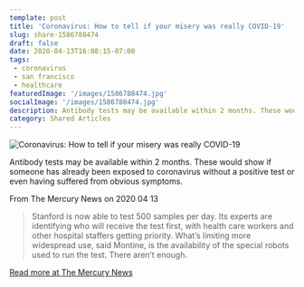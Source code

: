 ```yaml
---
template: post
title: 'Coronavirus: How to tell if your misery was really COVID-19'
slug: share-1586788474
draft: false
date: 2020-04-13T16:08:15-07:00
tags:
 - coronavirus
 - san francisco
 - healthcare
featuredImage: '/images/1586788474.jpg'
socialImage: '/images/1586788474.jpg'
description: Antibody tests may be available within 2 months. These would show if someone has already been exposed to coronavirus without a positive test or even having suffered from obvious symptoms.
category: Shared Articles
---
```

![Coronavirus: How to tell if your misery was really COVID-19](/images/1586788474.jpg)

Antibody tests may be available within 2 months. These would show if someone has already been exposed to coronavirus without a positive test or even having suffered from obvious symptoms.

From The Mercury News on 2020 04 13
> Stanford is now able to test 500 samples per day. Its experts are identifying who will receive the test first, with health care workers and other hospital staffers getting priority. What’s limiting more widespread use, said Montine, is the availability of the special robots used to run the test. There aren’t enough.

[Read more at The Mercury News](https://www.mercurynews.com/coronavirus-how-to-tell-if-your-misery-was-really-covid-19)
